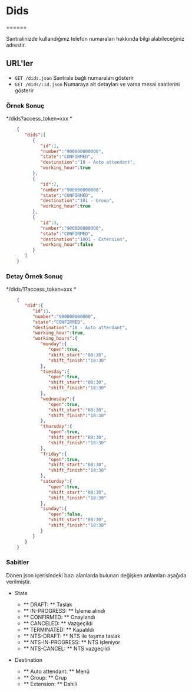 # Dids
======

Santralinizde kullandığınız telefon numaraları hakkında bilgi alabileceğiniz adrestir.

## URL'ler
* `GET /dids.json` Santrale bağlı numaraları gösterir
* `GET /dids/:id.json` Numaraya ait detayları ve varsa mesai saatlerini gösterir

### Örnek Sonuç

*/dids?access_token=xxx *

```json
    {
       "dids":[
          {
             "id":1,
             "number":"900000000000",
             "state":"CONFIRMED",
             "destination":"10 - Auto attendant",
             "working_hour":true
          },
          {
             "id":2,
             "number":"900000000000",
             "state":"CONFIRMED",
             "destination":"101 - Group",
             "working_hour":true
          },
          {
             "id":3,
             "number":"900000000000",
             "state":"CONFIRMED",
             "destination":"1001 - Extension",
             "working_hour":false
          }
       ]
    }
```

### Detay Örnek Sonuç

*/dids/1?access_token=xxx *

```json
    {
       "did":{
          "id":1,
          "number":"900000000000",
          "state":"CONFIRMED",
          "destination":"10 - Auto attendant",
          "working_hour":true,
          "working_hours":{
             "monday":{
                "open":true,
                "shift_start":"08:30",
                "shift_finish":"18:30"
             },
             "tuesday":{
                "open":true,
                "shift_start":"08:30",
                "shift_finish":"18:30"
             },
             "wednesday":{
                "open":true,
                "shift_start":"08:30",
                "shift_finish":"18:30"
             },
             "thursday":{
                "open":true,
                "shift_start":"08:30",
                "shift_finish":"18:30"
             },
             "friday":{
                "open":true,
                "shift_start":"08:30",
                "shift_finish":"18:30"
             },
             "saturday":{
                "open":true,
                "shift_start":"08:30",
                "shift_finish":"18:30"
             },
             "sunday":{
                "open":false,
                "shift_start":"08:30",
                "shift_finish":"18:30"
             }
          }
       }
    }
```

### Sabitler

Dönen json içerisindeki bazı alanlarda bulunan değişken anlamları aşağıda verilmiştir.

* State
    * ** DRAFT: ** Taslak
    * ** IN-PROGRESS: ** İşleme alındı
    * ** CONFIRMED: ** Onaylandı
    * ** CANCELED: ** Vazgeçildi
    * ** TERMINATED: ** Kapatıldı
    * ** NTS-DRAFT: ** NTS ile taşıma taslak
    * ** NTS-IN-PROGRESS: ** NTS işleniyor
    * ** NTS-CANCEL: ** NTS vazgeçildi

* Destination
    * ** Auto attendant: ** Menü
    * ** Group: ** Grup
    * ** Extension: ** Dahili